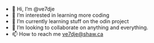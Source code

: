- 👋 Hi, I’m @ve7dje 
- 👀 I’m interested in learning more coding 
- 🌱 I’m currently learning stuff on the odin project
- 💞️ I’m looking to collaborate on anything and everything. 
- 📫 How to reach me ve7dje@shaw.ca 

<!---
ve7dje/ve7dje is a ✨ special ✨ repository because its `README.md` (this file) appears on your GitHub profile.
You can click the Preview link to take a look at your changes.
--->
